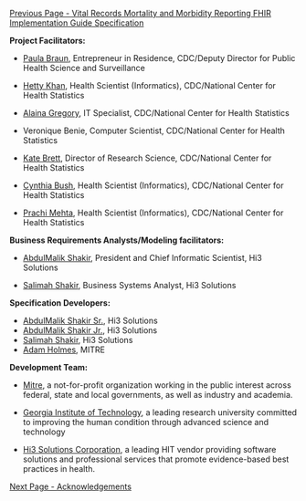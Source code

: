 [Previous Page - Vital Records Mortality and Morbidity Reporting FHIR Implementation Guide Specification](VitalRecordsMortalityandMorbidityReportingFHIRImplementationGuideSpecification.html)

**Project Facilitators:**

- [Paula Braun](https://www.linkedin.com/in/braunpaula/), Entrepreneur in Residence, CDC/Deputy Director for Public Health Science and Surveillance

- [Hetty Khan](https://www.linkedin.com/in/hetty-khan-a537a445/), Health Scientist (Informatics), CDC/National Center for Health Statistics

- [Alaina Gregory](https://www.linkedin.com/in/alaina-elliott-aa9923/), IT Specialist, CDC/National Center for Health Statistics

- Veronique Benie, Computer Scientist, CDC/National Center for Health Statistics

- [Kate Brett](https://www.linkedin.com/in/kate-brett-40403030/), Director of Research Science, CDC/National Center for Health Statistics

- [Cynthia Bush](https://www.linkedin.com/in/cynthia-cindy-bush-584bb0158/), Health Scientist (Informatics), CDC/National Center for Health Statistics

- [Prachi Mehta](https://www.linkedin.com/in/prachim1/), Health Scientist (Informatics), CDC/National Center for Health Statistics

**Business Requirements Analysts/Modeling facilitators:**

- [AbdulMalik Shakir](https://www.linkedin.com/in/ashakir/), President and Chief Informatic Scientist, Hi3 Solutions

- [Salimah Shakir](https://www.linkedin.com/in/salimah-shakir-16469413/), Business Systems Analyst, Hi3 Solutions

**Specification Developers:**
* [AbdulMalik Shakir Sr.](https://www.linkedin.com/in/ashakir/), Hi3 Solutions
* [AbdulMalik Shakir Jr.](https://www.linkedin.com/in/abdul-shakir-a3078437/), Hi3 Solutions
* [Salimah Shakir](https://www.linkedin.com/in/salimah-shakir-16469413/), Hi3 Solutions
* [Adam Holmes](https://www.linkedin.com/in/adam-holmes-40577315a/), MITRE

**Development Team:**

- [Mitre](https://www.mitre.org/), a not-for-profit organization working in the public interest across federal, state and local governments, as well as industry and academia.

- [Georgia Institute of Technology](https://www.gatech.edu/), a leading research university committed to improving the human condition through advanced science and technology

- [Hi3 Solutions Corporation](https://www.facebook.com/hi3solutions/), a leading HIT vendor providing software solutions and professional services that promote evidence-based best practices in health.


[Next Page - Acknowledgements](Acknowledgements.html)